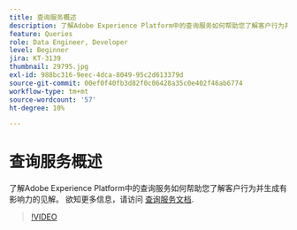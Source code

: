 ```yaml
---
title: 查询服务概述
description: 了解Adobe Experience Platform中的查询服务如何帮助您了解客户行为并生成有影响力的见解。
feature: Queries
role: Data Engineer, Developer
level: Beginner
jira: KT-3139
thumbnail: 29795.jpg
exl-id: 988bc316-9eec-4dca-8049-95c2d613379d
source-git-commit: 00ef0f40fb3d82f0c06428a35c0e402f46ab6774
workflow-type: tm+mt
source-wordcount: '57'
ht-degree: 10%

---
```


# 查询服务概述

了解Adobe Experience Platform中的查询服务如何帮助您了解客户行为并生成有影响力的见解。 欲知更多信息，请访问 [查询服务文档](https://experienceleague.adobe.com/docs/experience-platform/query/home.html?lang=zh-Hans).

>[!VIDEO](https://video.tv.adobe.com/v/29795?learn=on)
